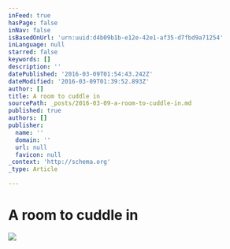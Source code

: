 ```yaml
---
inFeed: true
hasPage: false
inNav: false
isBasedOnUrl: 'urn:uuid:d4b09b1b-e12e-42e1-af35-d7fbd9a71254'
inLanguage: null
starred: false
keywords: []
description: ''
datePublished: '2016-03-09T01:54:43.242Z'
dateModified: '2016-03-09T01:39:52.893Z'
author: []
title: A room to cuddle in
sourcePath: _posts/2016-03-09-a-room-to-cuddle-in.md
published: true
authors: []
publisher:
  name: ''
  domain: ''
  url: null
  favicon: null
_context: 'http://schema.org'
_type: Article

---
```

# A room to cuddle in
![](https://the-grid-user-content.s3-us-west-2.amazonaws.com/8b2dfa37-9ac1-48fd-a22d-43ccdfa2de2a.png)